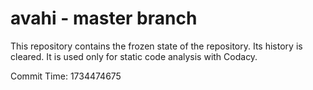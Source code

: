 # avahi - master branch

This repository contains the frozen state of the repository.
Its history is cleared. It is used only for static code
analysis with Codacy.

Commit Time: 1734474675